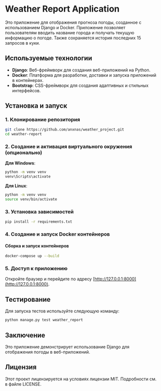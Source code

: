 # Weather Report Application

Это приложение для отображения прогноза погоды, созданное с использованием Django и Docker. Приложение позволяет пользователям вводить название города и получать текущую информацию о погоде. Также сохраняется история последних 15 запросов в куки.

## Используемые технологии

- **Django**: Веб-фреймворк для создания веб-приложений на Python.
- **Docker**: Платформа для разработки, доставки и запуска приложений в контейнерах.
- **Bootstrap**: CSS-фреймворк для создания адаптивных и стильных интерфейсов.

## Установка и запуск

### 1. Клонирование репозитория

```bash
git clone https://github.com/anxnas/weather_project.git
cd weather-report
```

### 2. Создание и активация виртуального окружения (опционально)

**Для Windows**:
```bash
python -m venv venv
venv\Scripts\activate
```
**Для Linux**:
```bash
python -m venv venv
source venv/bin/activate
```

### 3. Установка зависимостей
```bash
pip install -r requirements.txt
```

### 4. Создание и запуск Docker контейнеров

#### Сборка и запуск контейнеров
```bash
docker-compose up --build
```

### 5. Доступ к приложению

Откройте браузер и перейдите по адресу [http://127.0.0.1:8000](http://127.0.0.1:8000).

## Тестирование

Для запуска тестов используйте следующую команду:
```bash
python manage.py test weather_report
```

## Заключение

Это приложение демонстрирует использование Django для отображения погоды в веб-приложений.

## Лицензия

Этот проект лицензируется на условиях лицензии MIT. Подробности см. в файле LICENSE.
